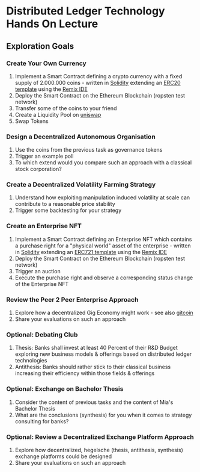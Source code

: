 # Distributed Ledger Technology Hands On Lecture

## Exploration Goals
### Create Your Own Currency
1. Implement a Smart Contract defining a crypto currency with a fixed supply of 2.000.000 coins - written in [Solidity](https://soliditylang.org/) extending an [ERC20 template](https://wizard.openzeppelin.com/) using the [Remix IDE](https://remix.ethereum.org/)  
2. Deploy the Smart Contract on the Ethereum Blockchain (ropsten test network)  
3. Transfer some of the coins to your friend  
4. Create a Liquidity Pool on [uniswap](https://uniswap.org/)  
5. Swap Tokens  

### Design a Decentralized Autonomous Organisation
1. Use the coins from the previous task as governance tokens  
2. Trigger an example poll  
3. To which extend would you compare such an approach with a classical stock corporation?  

### Create a Decentralized Volatility Farming Strategy
1. Understand how exploiting manipulation induced volatility at scale can contribute to a reasonable price stability  
2. Trigger some backtesting for your strategy  

### Create an Enterprise NFT 
1. Implement a Smart Contract defining an Enterprise NFT which contains a purchase right for a "physical world" asset of the enterprise - written in [Solidity](https://soliditylang.org/) extending an [ERC721 template](https://wizard.openzeppelin.com/#erc721) using the [Remix IDE](https://remix.ethereum.org/)   
2. Deploy the Smart Contract on the Ethereum Blockchain (ropsten test network)   
3. Trigger an auction   
4. Execute the purchase right and observe a corresponding status change of the Enterprise NFT  

### Review the Peer 2 Peer Enterprise Approach  
1. Explore how a decentralized Gig Economy might work - see also [gitcoin](https://gitcoin.co/)  
2. Share your evaluations on such an approach 

### Optional: Debating Club 
1. Thesis: Banks shall invest at least 40 Percent of their R&D Budget exploring new business models & offerings based on distributed ledger technologies  
2. Antithesis: Banks should rather stick to their classical business increasing their efficiency within those fields & offerings

### Optional: Exchange on Bachelor Thesis 
1. Consider the content of previous tasks and the content of Mia's Bachelor Thesis  
2. What are the conclusions (synthesis) for you when it comes to strategy consulting for banks?

### Optional: Review a Decentralized Exchange Platform Approach
1. Explore how decentralized, hegelsche (thesis, antithesis, synthesis) exchange platforms could be designed  
2. Share your evaluations on such an approach 





